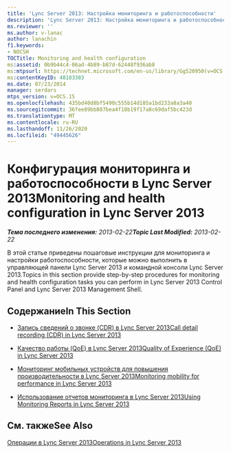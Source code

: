 ```yaml
---
title: 'Lync Server 2013: Настройка мониторинга и работоспособности'
description: 'Lync Server 2013: Настройка мониторинга и работоспособности.'
ms.reviewer: ''
ms.author: v-lanac
author: lanachin
f1.keywords:
- NOCSH
TOCTitle: Monitoring and health configuration
ms:assetid: 0b9b44c4-06ad-4b89-b87d-62448f936ab8
ms:mtpsurl: https://technet.microsoft.com/en-us/library/Gg520950(v=OCS.15)
ms:contentKeyID: 48183383
ms.date: 07/23/2014
manager: serdars
mtps_version: v=OCS.15
ms.openlocfilehash: 435bd40d8bf5490c555b14d185a1bd233a8a3a40
ms.sourcegitcommit: 36fee89bb887bea4f18b19f17a8c69daf5bc423d
ms.translationtype: MT
ms.contentlocale: ru-RU
ms.lasthandoff: 11/26/2020
ms.locfileid: "49445626"
---
```

# <a name="monitoring-and-health-configuration-in-lync-server-2013"></a><span data-ttu-id="d0a3e-103">Конфигурация мониторинга и работоспособности в Lync Server 2013</span><span class="sxs-lookup"><span data-stu-id="d0a3e-103">Monitoring and health configuration in Lync Server 2013</span></span>

<div data-xmlns="http://www.w3.org/1999/xhtml">

<div class="topic" data-xmlns="http://www.w3.org/1999/xhtml" data-msxsl="urn:schemas-microsoft-com:xslt" data-cs="https://msdn.microsoft.com/">

<div data-asp="https://msdn2.microsoft.com/asp">



</div>

<div id="mainSection">

<div id="mainBody"><span data-ttu-id="d0a3e-104">

<span> </span></span><span class="sxs-lookup"><span data-stu-id="d0a3e-104">

<span> </span></span></span>

<span data-ttu-id="d0a3e-105">_**Тема последнего изменения:** 2013-02-22_</span><span class="sxs-lookup"><span data-stu-id="d0a3e-105">_**Topic Last Modified:** 2013-02-22_</span></span>

<span data-ttu-id="d0a3e-106">В этой статье приведены пошаговые инструкции для мониторинга и настройки работоспособности, которые можно выполнить в управляющей панели Lync Server 2013 и командной консоли Lync Server 2013.</span><span class="sxs-lookup"><span data-stu-id="d0a3e-106">Topics in this section provide step-by-step procedures for monitoring and health configuration tasks you can perform in Lync Server 2013 Control Panel and Lync Server 2013 Management Shell.</span></span>

<div>

## <a name="in-this-section"></a><span data-ttu-id="d0a3e-107">Содержание</span><span class="sxs-lookup"><span data-stu-id="d0a3e-107">In This Section</span></span>

  - [<span data-ttu-id="d0a3e-108">Запись сведений о звонке (CDR) в Lync Server 2013</span><span class="sxs-lookup"><span data-stu-id="d0a3e-108">Call detail recording (CDR) in Lync Server 2013</span></span>](lync-server-2013-call-detail-recording-cdr.md)

  - [<span data-ttu-id="d0a3e-109">Качество работы (QoE) в Lync Server 2013</span><span class="sxs-lookup"><span data-stu-id="d0a3e-109">Quality of Experience (QoE) in Lync Server 2013</span></span>](lync-server-2013-quality-of-experience-qoe.md)

  - [<span data-ttu-id="d0a3e-110">Мониторинг мобильных устройств для повышения производительности в Lync Server 2013</span><span class="sxs-lookup"><span data-stu-id="d0a3e-110">Monitoring mobility for performance in Lync Server 2013</span></span>](lync-server-2013-monitoring-mobility-for-performance.md)

  - [<span data-ttu-id="d0a3e-111">Использование отчетов мониторинга в Lync Server 2013</span><span class="sxs-lookup"><span data-stu-id="d0a3e-111">Using Monitoring Reports in Lync Server 2013</span></span>](lync-server-2013-using-monitoring-reports.md)

</div>

<div>

## <a name="see-also"></a><span data-ttu-id="d0a3e-112">См. также</span><span class="sxs-lookup"><span data-stu-id="d0a3e-112">See Also</span></span>


[<span data-ttu-id="d0a3e-113">Операции в Lync Server 2013</span><span class="sxs-lookup"><span data-stu-id="d0a3e-113">Operations in Lync Server 2013</span></span>](lync-server-2013-operations.md)  
  

<span data-ttu-id="d0a3e-114"></div>

</div>

<span> </span>

</div>

</div>

</span><span class="sxs-lookup"><span data-stu-id="d0a3e-114"></div>

</div>

<span> </span>

</div>

</div>

</span></span></div>

